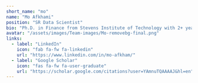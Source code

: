 ```yaml
---
short_name: "mo"
name: "Mo Afkhami"
position: "SR Data Scientist"
bio: "Ph.D. in Finance from Stevens Institute of Technology with 2+ years of experience in implementing optimization, statistical, and data-driven methods for modeling of stochastic processes in health care industry.​"
avatar: "/assets/images/Team-images/Mo-removebg-final.png"
links:
  - label: "LinkedIn"
    icon: "fab fa-fw fa-linkedin"
    url: "https://www.linkedin.com/in/mo-afkham/"
  - label: "Google Scholar"
    icon: "fas fa-fw fa-user-graduate"
    url: "https://scholar.google.com/citations?user=YAmnuTQAAAAJ&hl=en"
---
```

